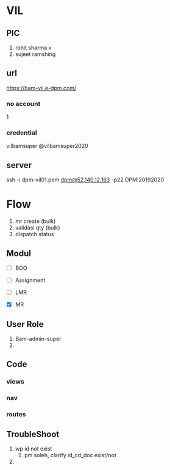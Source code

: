 # VIL

## PIC
1. rohit sharma x
2. sujeet ramshing

## url
https://bam-vil.e-dpm.com/

### no account
1

### credential
vilbamsuper
@vilbamsuper2020

## server
ssh -i dpm-vil01.pem dpm@52.140.12.163 -p22
DPM!20192020

# Flow
1. mr create (bulk)
2. validasi qty (bulk)
3. dispatch status 

## Modul
- [ ] BOQ 
- [ ] Assignment 
- [ ] LMR 
- [x] MR 


## User Role
1. Bam-admin-super
2. 

## Code

### views

### nav

### routes
  
## TroubleShoot
1. wp id not exist
   1. pm soleh, clarify id_cd_doc exist/not
2. 


